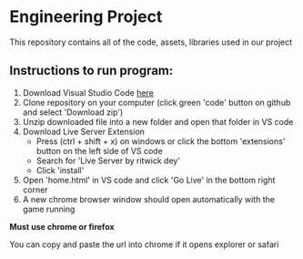 # Engineering Project
This repository contains all of the code, assets, libraries used in our project  

## Instructions to run program:
 1. Download Visual Studio Code [here](https://code.visualstudio.com/Download)
 1. Clone repository on your computer (click green 'code' button on github and select 'Download zip')
 1. Unzip downloaded file into a new folder and open that folder in VS code
 1. Download Live Server Extension
    * Press (ctrl + shift + x) on windows or click the bottom 'extensions' button on the left side of VS code  
    * Search for 'Live Server by ritwick dey'
    * Click 'install'
 1. Open 'home.html' in VS code and click 'Go Live' in the bottom right corner
 1. A new chrome browser window should open automatically with the game running 
 
 **Must use chrome or firefox**
 
 You can copy and paste the url into chrome if it opens explorer or safari
